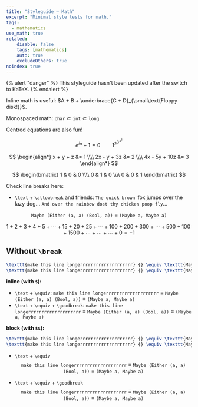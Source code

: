 ```yaml
---
title: "Styleguide – Math"
excerpt: "Minimal style tests for math."
tags:
  - mathematics
use_math: true
related:
    disable: false
    tags: [mathematics]
    auto: true
    excludeOthers: true
noindex: true
---
```


{% alert "danger" %}
This styleguide hasn't been updated after the switch to KaTeX.
{% endalert %}

<!-- TODO: update styleguide for katex. -->

Inline math is useful: $A + B + \underbrace{C + D}_{\small\text{Floppy disk!}}$.

Monospaced math: $\texttt{char} \subset \texttt{int} \subset \texttt{long}$.

Centred equations are also fun!

$$
e^{i\pi} + 1 = 0
\qquad
1^{2^{3^{4^5}}}
$$
<!-- 
$$
e^{i\pi} + 1 = 0
\qquad
\begin{align}
x + y + z &= 1 \\\\
2x - y + 3z &= 2 \\\\
4x - 5y + 10z &= 3 \\\\
\end{align}
$$ -->

$$
\begin{align*}
x + y + z &= 1 \\\\
2x - y + 3z &= 2 \\\\
4x - 5y + 10z &= 3
\end{align*}
$$

$$
\begin{bmatrix}
1 & 0 & 0 \\\\
0 & 1 & 0 \\\\
0 & 0 & 1
\end{bmatrix}
$$

Check line breaks here:

- `\text` + `\allowbreak` and friends: $\texttt{The quick brown } \allowbreak \text{fox jumps } \allowbreak \textsf{over the lazy dog}\dots\ \allowbreak \texttt{And } \allowbreak \texttt{over } \allowbreak \texttt{the } \allowbreak \texttt{rainbow } \allowbreak \texttt{dost } \allowbreak \texttt{thy } \allowbreak \texttt{chicken } \allowbreak \texttt{poop } \allowbreak \texttt{fly}\dots$

<!-- $$
\texttt{The quick brown } \text{fox jumps } \textsf{over the lazy dog}.\ \+ \text{Cat ipsum dolor sit amet, always hungry.}\ \text{Poop on grasses i show my fluffy belly but it's a trap! if you pet it i will tear up your hand and sniff sniff sniff sniff but step on your keyboard while you're gaming and then turn in a circle but human is washing you why halp oh the horror flee scratch hiss bite hell is other people.}
$$ -->

$$
\texttt{Maybe } \allowbreak \texttt{(Either (a, a)} \allowbreak \texttt{ (Bool, a))} \equiv \allowbreak \texttt{(Maybe a, Maybe a)}
$$

$$
1 + 2 + 3 + 4 + 5 + \cdots + 15 + 20 + 25 + \cdots + 100 + 200 + 300 + \cdots + 500 + 100 + 1500 + \cdots + \cdots + \cdots + 0 = -1
$$

## Without `\break`

```latex
\texttt{make this line longerrrrrrrrrrrrrrrrrrrr} {} \equiv \texttt{Maybe (Either (a, a) (Bool, a))} {} \equiv \texttt{(Maybe a, Maybe a)}
\texttt{make this line longerrrrrrrrrrrrrrrrrrrr} {} \equiv \texttt{Maybe (Either (a, a) (Bool, a))} {} \equiv \texttt{(Maybe a, Maybe a)}
```

**inline (with `$`):**

- `\text` + `\equiv`: $\texttt{make this line longerrrrrrrrrrrrrrrrrrrr} {} \equiv \texttt{Maybe (Either (a, a) (Bool, a))} {} \equiv \texttt{(Maybe a, Maybe a)}$
- `\text` + `\equiv` + `\goodbreak`: $\texttt{make this line longerrrrrrrrrrrrrrrrrrrr} {} \equiv \texttt{Maybe (Either (a, a) (Bool, a))} {} \equiv \texttt{(Maybe a, Maybe a)}$


**block (with `$$`):**

```latex
\texttt{make this line longerrrrrrrrrrrrrrrrrrrr} {} \equiv \texttt{Maybe (Either (a, a) (Bool, a))} {} \equiv \texttt{(Maybe a, Maybe a)}
\texttt{make this line longerrrrrrrrrrrrrrrrrrrr} {} \equiv \texttt{Maybe (Either (a, a) (Bool, a))} {} \equiv \texttt{(Maybe a, Maybe a)}
```

- `\text` + `\equiv`
    $$
    \texttt{make this line longerrrrrrrrrrrrrrrrrrrr} {} \equiv \texttt{Maybe (Either (a, a) (Bool, a))} {} \equiv \texttt{(Maybe a, Maybe a)}
    $$

- `\text` + `\equiv` + `\goodbreak`
    $$
    \texttt{make this line longerrrrrrrrrrrrrrrrrrrr} {} \equiv \texttt{Maybe (Either (a, a) (Bool, a))} {} \equiv \texttt{(Maybe a, Maybe a)}
    $$
